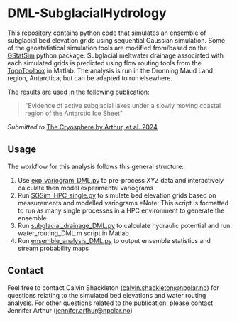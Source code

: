 # DML-SubglacialHydrology

This repository contains python code that simulates an ensemble of subglacial bed elevation grids using sequential Gaussian simulation. 
Some of the geostatistical simulation tools are modified from/based on the [GStatSim](https://github.com/GatorGlaciology/GStatSim) python package. 
Subglacial meltwater drainage associated with each simulated grids is predicted using flow routing tools from the [TopoToolbox](https://se.mathworks.com/matlabcentral/fileexchange/50124-topotoolbox) in Matlab.
The analysis is run in the Dronning Maud Land region, Antarctica, but can be adapted to run elsewhere.

The results are used in the following publication:
>"Evidence of active subglacial lakes under a slowly moving coastal region of the Antarctic Ice Sheet"

*Submitted to* [The Cryosphere by Arthur, et al. 2024](https://egusphere.copernicus.org/preprints/2024/egusphere-2024-1704/#discussion)



## Usage

The workflow for this analysis follows this general structure:

1. Use [exp_variogram_DML.py](/exp_variogram_DML.py) to pre-process XYZ data and interactively calculate then model experimental variograms
2. Run [SGSim_HPC_single.py](/SGSim_HPC_single.py) to simulate bed elevation grids based on measurements and modelled variograms
	*Note: This script is formatted to run as many single processes in a HPC environment to generate the ensemble
3. Run [subglacial_drainage_DML.py](/subglacial_drainage_DML.py) to calculate hydraulic potential and run water_routing_DML.m script in Matlab
4. Run [ensemble_analysis_DML.py](/subglacial_drainage_DML.py) to output ensemble statistics and stream probability maps

## Contact
Feel free to contact Calvin Shackleton (calvin.shackleton@npolar.no) for questions relating to the simulated bed elevations and water routing analysis.
For other questions related to the publication, please contact Jennifer Arthur (jennifer.arthur@npolar.no)
